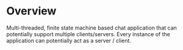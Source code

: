 # Overview
Multi-threaded, finite state machine based chat application that can potentially support multiple clients/servers. Every instance of the application can potentially act as a server / client.
